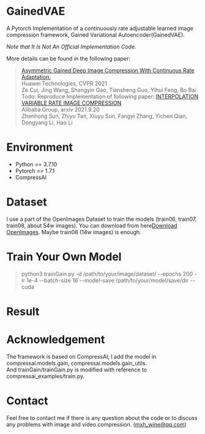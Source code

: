 # GainedVAE

A Pytorch Implementation of a continuously rate adjustable learned image compression framework, Gained Variational Autoencoder(GainedVAE).

*Note that It Is Not An Official Implementation Code.*

More details can be found in the following paper:

>[Asymmetric Gained Deep Image Compression With Continuous Rate Adaptation.](https://openaccess.thecvf.com/content/CVPR2021/html/Cui_Asymmetric_Gained_Deep_Image_Compression_With_Continuous_Rate_Adaptation_CVPR_2021_paper.html)  
>Huawei Technologies, CVPR 2021  
>Ze Cui, Jing Wang, Shangyin Gao, Tiansheng Guo, Yihui Feng, Bo Bai
Todo:
Reproduce Implementation of following paper:
>[INTERPOLATION VARIABLE RATE IMAGE COMPRESSION](https://arxiv.org/abs/2109.09280)  
>Alibaba Group, arxiv 2021.9.20  
>Zhenhong Sun, Zhiyu Tan, Xiuyu Sun, Fangyi Zhang, Yichen Qian, Dongyang Li, Hao Li
# Environment

* Python == 3.7.10
* Pytorch == 1.7.1
* CompressAI

# Dataset
I use a part of the OpenImages Dataset to train the models (train06, train07, train08, about 54w images). You can download from here[Download OpenImages](https://www.appen.com.cn/datasets/open-images-annotated-with-bounding-boxes/).
Maybe train08 (14w images) is enough.


# Train Your Own Model
>python3 trainGain.py -d /path/to/your/image/dataset/ --epochs 200 -lr 1e-4 --batch-size 16 --model-save /path/to/your/model/save/dir --cuda
# Result

# Acknowledgement

The framework is based on CompressAI, I add the model in compressai.models.gain, compressai.models.gain_utils.  
And trainGain/trainGain.py is modified with reference to compressai_examples/train.py.

# Contact
Feel free to contact me if there is any question about the code or to discuss any problems with image and video compression. (mxh_wine@qq.com)